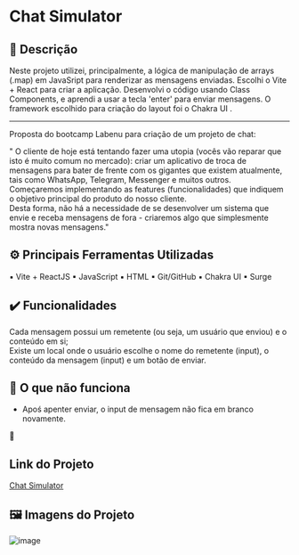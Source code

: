 # Chat Simulator

## 💬 Descrição 

  Neste projeto utilizei, principalmente, a lógica de manipulação de arrays (.map) em JavaSript para renderizar as mensagens enviadas. Escolhi o Vite + React  para criar a aplicação. 
  Desenvolvi o código usando Class Components, e aprendi a usar a tecla 'enter' para enviar mensagens. 
  O framework escolhido para criação do layout foi o Chakra UI .

---------
Proposta do bootcamp Labenu para criação de um projeto de chat:

" O cliente de hoje está tentando fazer uma utopia (vocês vão reparar que isto é muito comum no mercado): criar um aplicativo de troca de mensagens para bater de frente com os gigantes que existem atualmente, tais como WhatsApp, Telegram, Messenger e muitos outros.<br/> Começaremos implementando as features (funcionalidades) que indiquem o objetivo principal do produto do nosso cliente.<br/> Desta forma, não há a necessidade de se desenvolver um sistema que envie e receba mensagens de fora - criaremos algo que simplesmente mostra novas mensagens."


## ⚙️ Principais Ferramentas Utilizadas

▪ Vite + ReactJS
▪ JavaScript
▪ HTML
▪ Git/GitHub
▪ Chakra UI
▪ Surge

## ✔️ Funcionalidades 

  Cada mensagem possui um remetente (ou seja, um usuário que enviou) e o conteúdo em si;<br/> Existe um local onde o usuário escolhe o nome do remetente (input), o conteúdo da mensagem (input) e um botão de enviar.

## 🚧 O que não funciona
- Apoś apenter enviar, o input de mensagem não fica em branco novamente.

🔗
## Link do Projeto 
[Chat Simulator](http://blue-eyed-territory.surge.sh/)

## 🖼️ Imagens do Projeto

![image](https://user-images.githubusercontent.com/93052644/192397291-ec508a9f-7d17-463a-81ee-6a82ea7a83ca.png)
